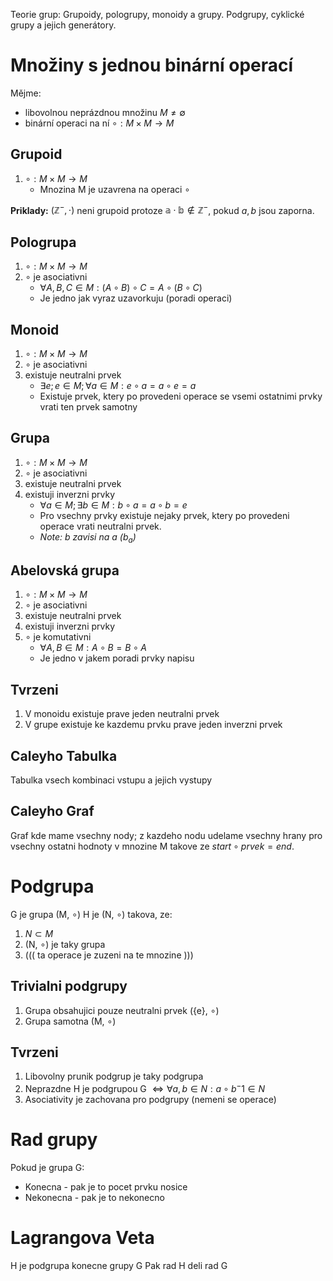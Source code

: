 Teorie grup: Grupoidy, pologrupy, monoidy a grupy. Podgrupy, cyklické grupy a jejich generátory.

# Množiny s jednou binární operací
Mějme:
- libovolnou neprázdnou množinu $M \ne \emptyset$
- binární operaci na ní $\circ : M \times M \rightarrow M$
## Grupoid 
1. $\circ : M \times M \rightarrow M$
	- Mnozina M je uzavrena na operaci $\circ$

**Priklady:**
$(\mathbb{Z}^-, \cdot)$ neni grupoid protoze $\mathbb{a} \cdot \mathbb{b} \notin \mathbb{Z}^-$, pokud $a, b$ jsou zaporna.

## Pologrupa
1. $\circ : M \times M \rightarrow M$
2. $\circ$ je asociativni
	- $\forall A, B, C \in M: (A \circ B) \circ C = A \circ (B \circ C)$
	- Je jedno jak vyraz uzavorkuju (poradi operaci)
## Monoid
1. $\circ : M \times M \rightarrow M$
2. $\circ$ je asociativni
3. existuje neutralni prvek
	- $\exists e; e \in M; \forall a \in M: e \circ a = a \circ e = a$
	- Existuje prvek, ktery po provedeni operace se vsemi ostatnimi prvky vrati ten prvek samotny
## Grupa
1. $\circ : M \times M \rightarrow M$
2. $\circ$ je asociativni
3. existuje neutralni prvek
4. existuji inverzni prvky
	- $\forall a \in M; \exists b \in M: b\circ a = a \circ b = e$
	- Pro vsechny prvky existuje nejaky prvek, ktery po provedeni operace vrati neutralni prvek.
	- *Note: b zavisi na a ($b_a$)*
## Abelovská grupa
1. $\circ : M \times M \rightarrow M$
2. $\circ$ je asociativni
3. existuje neutralni prvek
4. existuji inverzni prvky
5. $\circ$ je komutativni
	- $\forall A, B \in M: A \circ B = B \circ A$
	- Je jedno v jakem poradi prvky napisu

## Tvrzeni
1. V monoidu existuje prave jeden neutralni prvek
2. V grupe existuje ke kazdemu prvku prave jeden inverzni prvek


## Caleyho Tabulka
Tabulka vsech kombinaci vstupu a jejich vystupy
## Caleyho Graf
Graf kde mame vsechny nody; z kazdeho nodu udelame vsechny hrany pro vsechny ostatni hodnoty v mnozine M takove ze $start \circ prvek = end$.

# Podgrupa
G je grupa (M, $\circ$)
H je (N, $\circ$) takova, ze:
1. $N \subset M$
2. (N, $\circ$) je taky grupa
3. ((( ta operace je zuzeni na te mnozine )))

## Trivialni podgrupy
1. Grupa obsahujici pouze neutralni prvek ({e}, $\circ$)
2. Grupa samotna (M, $\circ$)

## Tvrzeni
1. Libovolny prunik podgrup je taky podgrupa
2. Neprazdne H je podgrupou G $\iff \forall a, b \in N: a \circ b^-1 \in N$
3. Asociativity je zachovana pro podgrupy (nemeni se operace)

# Rad grupy
Pokud je grupa G:
- Konecna - pak je to pocet prvku nosice
- Nekonecna - pak je to nekonecno

# Lagrangova Veta
H je podgrupa konecne grupy G
Pak rad H deli rad G


